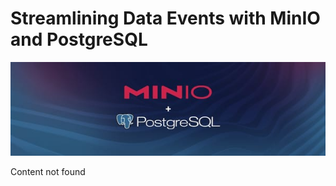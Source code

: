 # Streamlining Data Events with MinIO and PostgreSQL

![Header Image](/articles/images/Streamlining_Data_Events_with_MinIO_and_PostgreSQL.jpg)

Content not found
